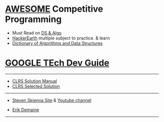 # [AWESOME](https://github.com/lnishan/awesome-competitive-programming) Competitive Programming

* Must Read on [DS & Algo](https://www.topcoder.com/community/data-science/data-science-tutorials/)
* [HackerEarth](https://www.hackerearth.com/practice/) multiple subject to practice. & learn
* [Dictionary of Algorithms and Data Structures](https://xlinux.nist.gov/dads/)

# [GOOGLE TEch Dev Guide](https://techdevguide.withgoogle.com/)

---
* [CLRS Solution Manual](http://www.math.ucsd.edu/~mbodnar/CLRS_Solutions_Manual.pdf) 
* [CLRS Selected Solution](https://mitpress.mit.edu/sites/default/files/titles/content/Intro_to_Algo_Selected_Solutions.pdf)
---

* [Steven Skienna Site](http://www3.cs.stonybrook.edu/~skiena/) & [Youtube channel](https://www.youtube.com/user/StevenSkiena)

* [Erik Demaine](http://erikdemaine.org/)
---
